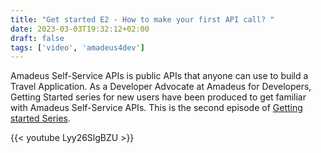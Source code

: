 ```yaml
---
title: "Get started E2 - How to make your first API call? "
date: 2023-03-03T19:32:12+02:00
draft: false
tags: ['video', 'amadeus4dev'] 
---
```

Amadeus Self-Service APIs is public APIs that anyone can use to build a Travel Application. As a Developer Advocate at Amadeus for Developers, Getting Started series for new users have been produced to get familiar with Amadeus Self-Service APIs. This is the second episode of [Getting started Series](https://youtube.com/playlist?list=PLBehidtj-OiqQ0sIHBPvwf-8GAjMTJehF).

{{< youtube Lyy26SlgBZU >}}